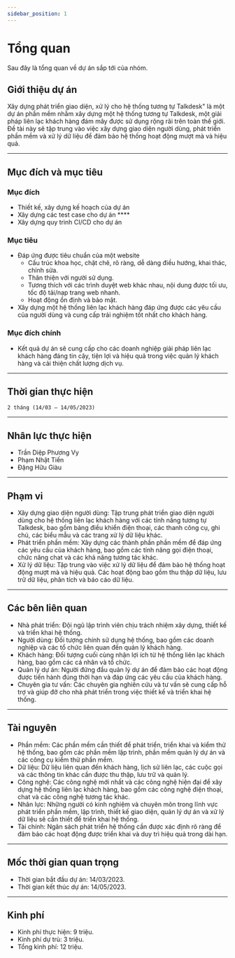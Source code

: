 ```yaml
---
sidebar_position: 1
---
```


# Tổng quan
Sau đây là tổng quan về dự án sắp tới của nhóm.

## Giới thiệu dự án
Xây dựng phát triển giao diện, xử lý cho hệ thống tương tự Talkdesk" là một dự án phần mềm nhằm xây dựng một hệ thống tương tự Talkdesk, một giải pháp liên lạc khách hàng đám mây được sử dụng rộng rãi trên toàn thế giới. Đề tài này sẽ tập trung vào việc xây dựng giao diện người dùng, phát triển phần mềm và xử lý dữ liệu để đảm bảo hệ thống hoạt động mượt mà và hiệu quả.

****
## Mục đích và mục tiêu

### Mục đích 
* Thiết kế, xây dựng kế hoạch của dự án 
* Xây dựng các test case cho dự án ****
* Xây dựng quy trình CI/CD cho dự án 

### Mục tiêu 
* Đáp ứng được tiêu chuẩn của một website 
  - Cấu trúc khoa học, chặt chẽ, rõ ràng, dễ dàng điều hướng, khai thác, chỉnh sửa.
  - Thân thiện với người sử dụng.
  - Tương thích với các trình duyệt web khác nhau, nội dung được tối ưu, tốc độ tải/nạp trang web nhanh.
  - Hoạt động ổn định và bảo mật.
* Xây dựng một hệ thống liên lạc khách hàng đáp ứng được các yêu cầu của người dùng và cung cấp trải nghiệm tốt nhất cho khách hàng. 
### Mục đích chính
* Kết quả dự án sẽ cung cấp cho các doanh nghiệp giải pháp liên lạc khách hàng đáng tin cậy, tiện lợi và hiệu quả trong việc quản lý khách hàng và cải thiện chất lượng dịch vụ.	
****
## Thời gian thực hiện 

`2 tháng (14/03 – 14/05/2023)`


****
## Nhân lực thực hiện
* Trần Diệp Phương Vy 
* Phạm Nhật Tiến 
* Đặng Hữu Giàu 

****
## Phạm vi

* Xây dựng giao diện người dùng: Tập trung phát triển giao diện người dùng cho hệ thống liên lạc khách hàng với các tính năng tương tự Talkdesk, bao gồm bảng điều khiển điện thoại, các thanh công cụ, ghi chú, các biểu mẫu và các trang xử lý dữ liệu khác.
* Phát triển phần mềm: Xây dựng các thành phần phần mềm để đáp ứng các yêu cầu của khách hàng, bao gồm các tính năng gọi điện thoại, chức năng chat và các khả năng tương tác khác.
* Xử lý dữ liệu: Tập trung vào việc xử lý dữ liệu để đảm bảo hệ thống hoạt động mượt mà và hiệu quả. Các hoạt động bao gồm thu thập dữ liệu, lưu trữ dữ liệu, phân tích và báo cáo dữ liệu.



****
## Các bên liên quan 
* Nhà phát triển: Đội ngũ lập trình viên chịu trách nhiệm xây dựng, thiết kế và triển khai hệ thống.
* Người dùng: Đối tượng chính sử dụng hệ thống, bao gồm các doanh nghiệp và các tổ chức liên quan đến quản lý khách hàng.
* Khách hàng: Đối tượng cuối cùng nhận lợi ích từ hệ thống liên lạc khách hàng, bao gồm các cá nhân và tổ chức.
* Quản lý dự án: Người đứng đầu quản lý dự án để đảm bảo các hoạt động được tiến hành đúng thời hạn và đáp ứng các yêu cầu của khách hàng.
* Chuyên gia tư vấn: Các chuyên gia nghiên cứu và tư vấn sẽ cung cấp hỗ trợ và giúp đỡ cho nhà phát triển trong việc thiết kế và triển khai hệ thống.


****

## Tài nguyên
* Phần mềm: Các phần mềm cần thiết để phát triển, triển khai và kiểm thử hệ thống, bao gồm các phần mềm lập trình, phần mềm quản lý dự án và các công cụ kiểm thử phần mềm.
* Dữ liệu: Dữ liệu liên quan đến khách hàng, lịch sử liên lạc, các cuộc gọi và các thông tin khác cần được thu thập, lưu trữ và quản lý.
* Công nghệ: Các công nghệ mới nhất và các công nghệ hiện đại để xây dựng hệ thống liên lạc khách hàng, bao gồm các công nghệ điện thoại, chat và các công nghệ tương tác khác.
* Nhân lực: Những người có kinh nghiệm và chuyên môn trong lĩnh vực phát triển phần mềm, lập trình, thiết kế giao diện, quản lý dự án và xử lý dữ liệu sẽ cần thiết để triển khai hệ thống.
* Tài chính: Ngân sách phát triển hệ thống cần được xác định rõ ràng để đảm bảo các hoạt động được triển khai và duy trì hiệu quả trong dài hạn.




****

## Mốc thời gian quan trọng
- Thời gian bắt đầu dự án: 14/03/2023.
- Thời gian kết thúc dự án: 14/05/2023.


****

## Kinh phí
* Kinh phí thực hiện: 9 triệu.
* Kinh phí dự trù: 3 triệu.
* Tổng kinh phí: 12 triệu.
<!-- sadasds -->